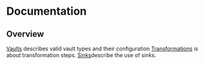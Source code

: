 # Documentation

## Overview

[Vaults](/docs/vaults.md) describes valid vault types and their configuration
[Transformations](/docs/transformations.md) is about transformation steps.
[Sinks](/docs/sinks.md)describe the use of sinks.